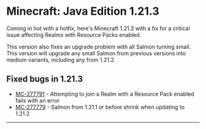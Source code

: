 # Minecraft: Java Edition 1.21.3

Coming in hot with a hotfix, here's Minecraft 1.21.3 with a fix for a critical issue affecting Realms with Resource Packs enabled.

This version also fixes an upgrade problem with all Salmon turning small. This version will upgrade any small Salmon from previous versions into medium variants, including any from 1.21.2.

## Fixed bugs in 1.21.3

-   [MC-277791](https://bugs.mojang.com/browse/MC-277791) - Attempting to join a Realm with a Resource Pack enabled fails with an error
-   [MC-277779](https://bugs.mojang.com/browse/MC-277779) - Salmon from 1.21.1 or before shrink when updating to 1.21.2

---

